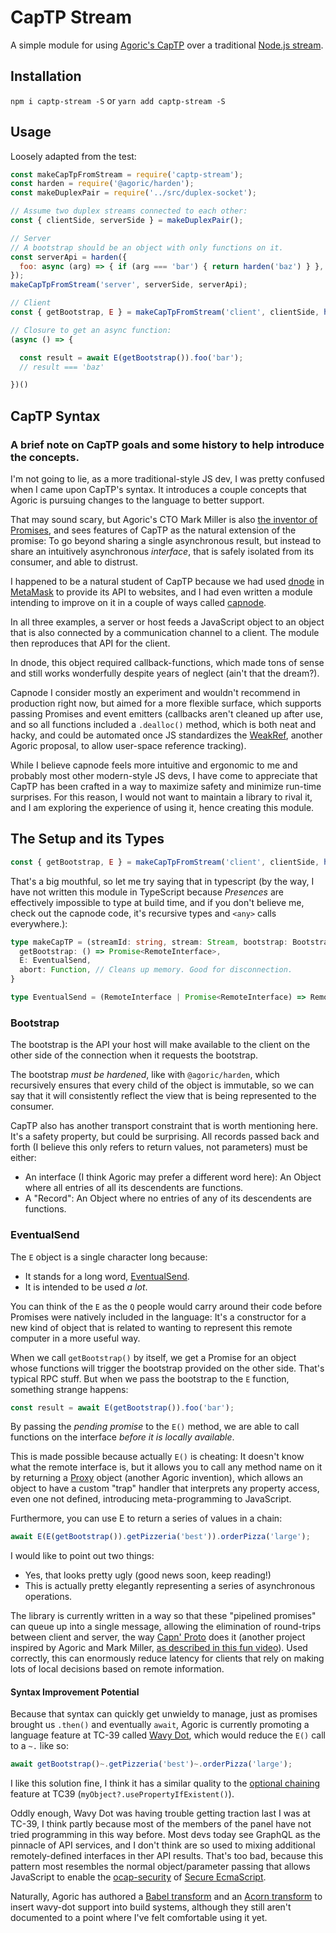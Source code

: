 # CapTP Stream

A simple module for using [Agoric's CapTP](https://github.com/Agoric/agoric-sdk/tree/master/packages/captp) over a traditional [Node.js stream](https://nodejs.org/api/stream.html#stream_stream).

## Installation

`npm i captp-stream -S`
or
`yarn add captp-stream -S`

## Usage

Loosely adapted from the test:

```javascript
const makeCapTpFromStream = require('captp-stream');
const harden = require('@agoric/harden');
const makeDuplexPair = require('../src/duplex-socket');

// Assume two duplex streams connected to each other:
const { clientSide, serverSide } = makeDuplexPair();

// Server
// A bootstrap should be an object with only functions on it.
const serverApi = harden({
  foo: async (arg) => { if (arg === 'bar') { return harden('baz') } },
});
makeCapTpFromStream('server', serverSide, serverApi);

// Client
const { getBootstrap, E } = makeCapTpFromStream('client', clientSide, harden({}));

// Closure to get an async function:
(async () => {

  const result = await E(getBootstrap()).foo('bar');
  // result === 'baz'

})()
```

## CapTP Syntax

### A brief note on CapTP goals and some history to help introduce the concepts.

I'm not going to lie, as a more traditional-style JS dev, I was pretty confused when I came upon CapTP's syntax. It introduces a couple concepts that Agoric is pursuing changes to the language to better support.

That may sound scary, but Agoric's CTO Mark Miller is also [the inventor of Promises](https://www.youtube.com/watch?v=24FzHoAVC10), and sees features of CapTP as the natural extension of the promise: To go beyond sharing a single asynchronous result, but instead to share an intuitively asynchronous _interface_, that is safely isolated from its consumer, and able to distrust.

I happened to be a natural student of CapTP because we had used [dnode](https://www.npmjs.com/package/dnode) in [MetaMask](https://metamask.io) to provide its API to websites, and I had even written a module intending to improve on it in a couple of ways called [capnode](https://www.npmjs.com/package/capnode).

In all three examples, a server or host feeds a JavaScript object to an object that is also connected by a communication channel to a client. The module then reproduces that API for the client.

In dnode, this object required callback-functions, which made tons of sense and still works wonderfully despite years of neglect (ain't that the dream?).

Capnode I consider mostly an experiment and wouldn't recommend in production right now, but aimed for a more flexible surface, which supports passing Promises and event emitters (callbacks aren't cleaned up after use, and so all functions included a `.dealloc()` method, which is both neat and hacky, and could be automated once JS standardizes the [WeakRef](https://github.com/tc39/proposal-weakrefs), another Agoric proposal, to allow user-space reference tracking).

While I believe capnode feels more intuitive and ergonomic to me and probably most other modern-style JS devs, I have come to appreciate that CapTP has been crafted in a way to maximize safety and minimize run-time surprises. For this reason, I would not want to maintain a library to rival it, and I am exploring the experience of using it, hence creating this module.

## The Setup and its Types

```javascript
const { getBootstrap, E } = makeCapTpFromStream('client', clientSide, harden({}));
```

That's a big mouthful, so let me try saying that in typescript (by the way, I have not written this module in TypeScript because _Presences_ are effectively impossible to type at build time, and if you don't believe me, check out the capnode code, it's recursive types and `<any>` calls everywhere.):

```typescript
type makeCapTP = (streamId: string, stream: Stream, bootstrap: Bootstrap) => {
  getBootstrap: () => Promise<RemoteInterface>,
  E: EventualSend,
  abort: Function, // Cleans up memory. Good for disconnection.
}

type EventualSend = (RemoteInterface | Promise<RemoteInterface) => RemoteInterface;
```

### Bootstrap

The bootstrap is the API your host will make available to the client on the other side of the connection when it requests the bootstrap.

The bootstrap _must be hardened_, like with `@agoric/harden`, which recursively ensures that every child of the object is immutable, so we can say that it will consistently reflect the view that is being represented to the consumer.

CapTP also has another transport constraint that is worth mentioning here. It's a safety property, but could be surprising. All records passed back and forth (I believe this only refers to return values, not parameters) must be either:

- An interface (I think Agoric may prefer a different word here): An Object where all entries of all its descendents are functions.
- A "Record": An Object where no entries of any of its descendents are functions.

### EventualSend

The `E` object is a single character long because:
- It stands for a long word, [EventualSend](https://github.com/tc39/proposal-eventual-send).
- It is intended to be used _a lot_.

You can think of the `E` as the `Q` people would carry around their code before Promises were natively included in the language: It's a constructor for a new kind of object that is related to wanting to represent this remote computer in a more useful way.

When we call `getBootstrap()` by itself, we get a Promise for an object whose functions will trigger the bootstrap provided on the other side. That's typical RPC stuff. But when we pass the bootstrap to the `E` function, something strange happens:

```javascript
const result = await E(getBootstrap()).foo('bar');
```

By passing the _pending promise_ to the `E()` method, we are able to call functions on the interface _before it is locally available_.

This is made possible because actually `E()` is cheating: It doesn't know what the remote interface is, but it allows you to call any method name on it by returning a [Proxy](https://developer.mozilla.org/en-US/docs/Web/JavaScript/Reference/Global_Objects/Proxy) object (another Agoric invention), which allows an object to have a custom "trap" handler that interprets any property access, even one not defined, introducing meta-programming to JavaScript.

Furthermore, you can use E to return a series of values in a chain:

```javascript
await E(E(getBootstrap()).getPizzeria('best')).orderPizza('large');
```

I would like to point out two things:
- Yes, that looks pretty ugly (good news soon, keep reading!)
- This is actually pretty elegantly representing a series of asynchronous operations.

The library is currently written in a way so that these "pipelined promises" can queue up into a single message, allowing the elimination of round-trips between client and server, the way [Capn' Proto](https://capnproto.org/) does it (another project inspired by Agoric and Mark Miller, [as described in this fun video](https://www.youtube.com/watch?v=acMsHx5XFbQ)). Used correctly, this can enormously reduce latency for clients that rely on making lots of local decisions based on remote information.

#### Syntax Improvement Potential

Because that syntax can quickly get unwieldy to manage, just as promises brought us `.then()` and eventually `await`, Agoric is currently promoting a language feature at TC-39 called [Wavy Dot](https://github.com/tc39/proposal-wavy-dot), which would reduce the `E()` call to a `~.` like so:

```javascript
await getBootstrap()~.getPizzeria('best')~.orderPizza('large');
```
I like this solution fine, I think it has a similar quality to the [optional chaining](https://github.com/tc39/proposal-optional-chaining) feature at TC39 (`myObject?.usePropertyIfExistent()`).

Oddly enough, Wavy Dot was having trouble getting traction last I was at TC-39, I think partly because most of the members of the panel have not tried programming in this way before. Most devs today see GraphQL as the pinnacle of API services, and I don't think are so used to mixing additional remotely-defined interfaces in ther API results. That's too bad, because this pattern most resembles the normal object/parameter passing that allows JavaScript to enable the [ocap-security](https://en.wikipedia.org/wiki/Object-capability_model) of [Secure EcmaScript](https://github.com/tc39/proposal-ses).

Naturally, Agoric has authored a [Babel transform](https://github.com/Agoric/agoric-sdk/blob/master/packages/transform-eventual-send/package.json) and an [Acorn transform](https://github.com/Agoric/agoric-sdk/tree/master/packages/acorn-eventual-send) to insert wavy-dot support into build systems, although they still aren't documented to a point where I've felt comfortable using it yet.

